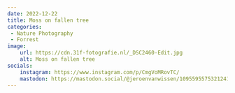 ```yaml
---
date: 2022-12-22
title: Moss on fallen tree
categories:
 - Nature Photography
 - Forrest
image: 
    url: https://cdn.31f-fotografie.nl/_DSC2460-Edit.jpg
    alt: Moss on fallen tree
socials: 
    instagram: https://www.instagram.com/p/CmgVoMRovTC/
    mastodon: https://mastodon.social/@jeroenvanwissen/109559557532124107
---
```

